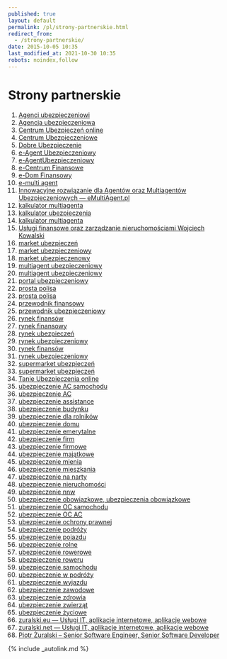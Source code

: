 ```yaml
---
published: true
layout: default
permalink: /pl/strony-partnerskie.html
redirect_from:
  - /strony-partnerskie/
date: 2015-10-05 10:35
last_modified_at: 2021-10-30 10:35
robots: noindex,follow
---
```


# Strony partnerskie

<ol>
<li><a title="Agenci ubezpieczeniowi" href="http://agenci-ubezpieczeniowi.pl" target="_blank" rel="external noopener" data-track="{&quot;params&quot;: {&quot;utm_campaign&quot;: &quot;cross-links&quot;}}">Agenci ubezpieczeniowi</a></li>
<li><a title="Agencja ubezpieczeniowa" href="http://agencja-ubezpieczeniowa.pl" target="_blank" rel="external noopener" data-track="{&quot;params&quot;: {&quot;utm_campaign&quot;: &quot;cross-links&quot;}}">Agencja ubezpieczeniowa</a></li>
<li><a title="Centrum Ubezpieczeń online" href="http://centrum-ubezpieczen-online.pl" target="_blank" rel="external noopener" data-track="{&quot;params&quot;: {&quot;utm_campaign&quot;: &quot;cross-links&quot;}}">Centrum Ubezpieczeń online</a></li>
<li><a title="Centrum Ubezpieczeniowe" href="http://centrum-ubezpieczeniowe.pl" target="_blank" rel="external noopener" data-track="{&quot;params&quot;: {&quot;utm_campaign&quot;: &quot;cross-links&quot;}}">Centrum Ubezpieczeniowe</a></li>
<li><a title="Dobre Ubezpieczenie" href="http://dobre-ubezpieczenie.com.pl" target="_blank" rel="external noopener" data-track="{&quot;params&quot;: {&quot;utm_campaign&quot;: &quot;cross-links&quot;}}">Dobre Ubezpieczenie</a></li>
<li><a title="e-Agent Ubezpieczeniowy" href="http://e-agent-ubezpieczeniowy.pl" target="_blank" rel="external noopener" data-track="{&quot;params&quot;: {&quot;utm_campaign&quot;: &quot;cross-links&quot;}}">e-Agent Ubezpieczeniowy</a></li>
<li><a title="e-AgentUbezpieczeniowy" href="http://e-agentubezpieczeniowy.pl" target="_blank" rel="external noopener" data-track="{&quot;params&quot;: {&quot;utm_campaign&quot;: &quot;cross-links&quot;}}">e-AgentUbezpieczeniowy</a></li>
<li><a title="e-Centrum Finansowe" href="http://e-centrum-finansowe.pl" target="_blank" rel="external noopener" data-track="{&quot;params&quot;: {&quot;utm_campaign&quot;: &quot;cross-links&quot;}}">e-Centrum Finansowe</a></li>
<li><a title="e-Dom Finansowy" href="http://e-dom-finansowy.pl" target="_blank" rel="external noopener" data-track="{&quot;params&quot;: {&quot;utm_campaign&quot;: &quot;cross-links&quot;}}">e-Dom Finansowy</a></li>
<li><a title="e-multi agent" href="http://e-multi-agent.pl" target="_blank" rel="external noopener" data-track="{&quot;params&quot;: {&quot;utm_campaign&quot;: &quot;cross-links&quot;}}">e-multi agent</a></li>
<li><a title="Innowacyjne rozwiązanie dla Agentów oraz Multiagentów Ubezpieczeniowych — eMultiAgent.pl" href="http://emultiagent.pl" target="_blank" rel="external noopener" data-track="{&quot;params&quot;: {&quot;utm_campaign&quot;: &quot;cross-links&quot;}}">Innowacyjne rozwiązanie dla Agentów oraz Multiagentów Ubezpieczeniowych — eMultiAgent.pl</a></li>
<li><a title="kalkulator multiagenta" href="http://kalkulator-multiagenta.pl" target="_blank" rel="external noopener" data-track="{&quot;params&quot;: {&quot;utm_campaign&quot;: &quot;cross-links&quot;}}">kalkulator multiagenta</a></li>
<li><a title="kalkulator ubezpieczenia" href="http://kalkulator-ubezpieczenia.pl" target="_blank" rel="external noopener" data-track="{&quot;params&quot;: {&quot;utm_campaign&quot;: &quot;cross-links&quot;}}">kalkulator ubezpieczenia</a></li>
<li><a title="kalkulator multiagenta" href="http://kalkulatormultiagenta.pl" target="_blank" rel="external noopener" data-track="{&quot;params&quot;: {&quot;utm_campaign&quot;: &quot;cross-links&quot;}}">kalkulator multiagenta</a></li>
<li><a title="Usługi finansowe oraz zarządzanie nieruchomościami Wojciech Kowalski" href="http://kowalski.expert" target="_blank" rel="external noopener" data-track="{&quot;params&quot;: {&quot;utm_campaign&quot;: &quot;cross-links&quot;}}">Usługi finansowe oraz zarządzanie nieruchomościami Wojciech Kowalski</a></li>
<li><a title="market ubezpieczeń" href="http://market-ubezpieczen.pl" target="_blank" rel="external noopener" data-track="{&quot;params&quot;: {&quot;utm_campaign&quot;: &quot;cross-links&quot;}}">market ubezpieczeń</a></li>
<li><a title="market ubezpieczeniowy" href="http://market-ubezpieczeniowy.pl" target="_blank" rel="external noopener" data-track="{&quot;params&quot;: {&quot;utm_campaign&quot;: &quot;cross-links&quot;}}">market ubezpieczeniowy</a></li>
<li><a title="market ubezpieczenowy" href="http://market-ubezpieczenowy.pl" target="_blank" rel="external noopener" data-track="{&quot;params&quot;: {&quot;utm_campaign&quot;: &quot;cross-links&quot;}}">market ubezpieczenowy</a></li>
<li><a title="multiagent ubezpieczeniowy" href="http://multiagent-ubezpieczeniowy.pl" target="_blank" rel="external noopener" data-track="{&quot;params&quot;: {&quot;utm_campaign&quot;: &quot;cross-links&quot;}}">multiagent ubezpieczeniowy</a></li>
<li><a title="multiagent ubezpieczeniowy" href="http://multiagentubezpieczeniowy.pl" target="_blank" rel="external noopener" data-track="{&quot;params&quot;: {&quot;utm_campaign&quot;: &quot;cross-links&quot;}}">multiagent ubezpieczeniowy</a></li>
<li><a title="portal ubezpieczeniowy" href="http://portal-ubezpieczeniowy.pl" target="_blank" rel="external noopener" data-track="{&quot;params&quot;: {&quot;utm_campaign&quot;: &quot;cross-links&quot;}}">portal ubezpieczeniowy</a></li>
<li><a title="prosta polisa" href="http://prosta-polisa.pl" target="_blank" rel="external noopener" data-track="{&quot;params&quot;: {&quot;utm_campaign&quot;: &quot;cross-links&quot;}}">prosta polisa</a></li>
<li><a title="prosta polisa" href="http://prostapolisa.pl" target="_blank" rel="external noopener" data-track="{&quot;params&quot;: {&quot;utm_campaign&quot;: &quot;cross-links&quot;}}">prosta polisa</a></li>
<li><a title="przewodnik finansowy" href="http://przewodnik-finansowy.pl" target="_blank" rel="external noopener" data-track="{&quot;params&quot;: {&quot;utm_campaign&quot;: &quot;cross-links&quot;}}">przewodnik finansowy</a></li>
<li><a title="przewodnik ubezpieczeniowy" href="http://przewodnik-ubezpieczeniowy.pl" target="_blank" rel="external noopener" data-track="{&quot;params&quot;: {&quot;utm_campaign&quot;: &quot;cross-links&quot;}}">przewodnik ubezpieczeniowy</a></li>
<li><a title="rynek finansów" href="http://rynek-finansow.pl" target="_blank" rel="external noopener" data-track="{&quot;params&quot;: {&quot;utm_campaign&quot;: &quot;cross-links&quot;}}">rynek finansów</a></li>
<li><a title="rynek finansowy" href="http://rynek-finansowy.pl" target="_blank" rel="external noopener" data-track="{&quot;params&quot;: {&quot;utm_campaign&quot;: &quot;cross-links&quot;}}">rynek finansowy</a></li>
<li><a title="rynek ubezpieczeń" href="http://rynek-ubezpieczen.pl" target="_blank" rel="external noopener" data-track="{&quot;params&quot;: {&quot;utm_campaign&quot;: &quot;cross-links&quot;}}">rynek ubezpieczeń</a></li>
<li><a title="rynek ubezpieczeniowy" href="http://rynek-ubezpieczeniowy.pl" target="_blank" rel="external noopener" data-track="{&quot;params&quot;: {&quot;utm_campaign&quot;: &quot;cross-links&quot;}}">rynek ubezpieczeniowy</a></li>
<li><a title="rynek finansów" href="http://rynekfinansow.pl" target="_blank" rel="external noopener" data-track="{&quot;params&quot;: {&quot;utm_campaign&quot;: &quot;cross-links&quot;}}">rynek finansów</a></li>
<li><a title="rynek ubezpieczeniowy" href="http://rynekubezpieczeniowy.pl" target="_blank" rel="external noopener" data-track="{&quot;params&quot;: {&quot;utm_campaign&quot;: &quot;cross-links&quot;}}">rynek ubezpieczeniowy</a></li>
<li><a title="supermarket ubezpieczeń" href="http://supermarket-ubezpieczen.pl" target="_blank" rel="external noopener" data-track="{&quot;params&quot;: {&quot;utm_campaign&quot;: &quot;cross-links&quot;}}">supermarket ubezpieczeń</a></li>
<li><a title="supermarket ubezpieczeń" href="http://supermarketubezpieczen.pl" target="_blank" rel="external noopener" data-track="{&quot;params&quot;: {&quot;utm_campaign&quot;: &quot;cross-links&quot;}}">supermarket ubezpieczeń</a></li>
<li><a title="Tanie Ubezpieczenia online" href="http://tanie-ubezpieczenia-online.pl" target="_blank" rel="external noopener" data-track="{&quot;params&quot;: {&quot;utm_campaign&quot;: &quot;cross-links&quot;}}">Tanie Ubezpieczenia online</a></li>
<li><a title="ubezpieczenie AC samochodu" href="http://ubezpieczenie-ac-samochodu.pl" target="_blank" rel="external noopener" data-track="{&quot;params&quot;: {&quot;utm_campaign&quot;: &quot;cross-links&quot;}}">ubezpieczenie <abbr title="AutoCasco">AC</abbr> samochodu</a></li>
<li><a title="ubezpieczenie AC" href="http://ubezpieczenie-ac.pl" target="_blank" rel="external noopener" data-track="{&quot;params&quot;: {&quot;utm_campaign&quot;: &quot;cross-links&quot;}}">ubezpieczenie <abbr title="AutoCasco">AC</abbr></a></li>
<li><a title="ubezpieczenie assistance" href="http://ubezpieczenie-assistance.pl" target="_blank" rel="external noopener" data-track="{&quot;params&quot;: {&quot;utm_campaign&quot;: &quot;cross-links&quot;}}">ubezpieczenie assistance</a></li>
<li><a title="ubezpieczenie budynku" href="http://ubezpieczenie-budynku.pl" target="_blank" rel="external noopener" data-track="{&quot;params&quot;: {&quot;utm_campaign&quot;: &quot;cross-links&quot;}}">ubezpieczenie budynku</a></li>
<li><a title="ubezpieczenie dla rolników" href="http://ubezpieczenie-dla-rolnikow.pl" target="_blank" rel="external noopener" data-track="{&quot;params&quot;: {&quot;utm_campaign&quot;: &quot;cross-links&quot;}}">ubezpieczenie dla rolników</a></li>
<li><a title="ubezpieczenie domu" href="http://ubezpieczenie-domu.pl" target="_blank" rel="external noopener" data-track="{&quot;params&quot;: {&quot;utm_campaign&quot;: &quot;cross-links&quot;}}">ubezpieczenie domu</a></li>
<li><a title="ubezpieczenie emerytalne" href="http://ubezpieczenie-emerytalne.pl" target="_blank" rel="external noopener" data-track="{&quot;params&quot;: {&quot;utm_campaign&quot;: &quot;cross-links&quot;}}">ubezpieczenie emerytalne</a></li>
<li><a title="ubezpieczenie firm" href="http://ubezpieczenie-firm.pl" target="_blank" rel="external noopener" data-track="{&quot;params&quot;: {&quot;utm_campaign&quot;: &quot;cross-links&quot;}}">ubezpieczenie firm</a></li>
<li><a title="ubezpieczenie firmowe" href="http://ubezpieczenie-firmowe.pl" target="_blank" rel="external noopener" data-track="{&quot;params&quot;: {&quot;utm_campaign&quot;: &quot;cross-links&quot;}}">ubezpieczenie firmowe</a></li>
<li><a title="ubezpieczenie majątkowe" href="http://ubezpieczenie-majatkowe.pl" target="_blank" rel="external noopener" data-track="{&quot;params&quot;: {&quot;utm_campaign&quot;: &quot;cross-links&quot;}}">ubezpieczenie majątkowe</a></li>
<li><a title="ubezpieczenie mienia" href="http://ubezpieczenie-mienia.pl" target="_blank" rel="external noopener" data-track="{&quot;params&quot;: {&quot;utm_campaign&quot;: &quot;cross-links&quot;}}">ubezpieczenie mienia</a></li>
<li><a title="ubezpieczenie mieszkania" href="http://ubezpieczenie-mieszkania.pl" target="_blank" rel="external noopener" data-track="{&quot;params&quot;: {&quot;utm_campaign&quot;: &quot;cross-links&quot;}}">ubezpieczenie mieszkania</a></li>
<li><a title="ubezpieczenie na narty" href="http://ubezpieczenie-na-narty.pl" target="_blank" rel="external noopener" data-track="{&quot;params&quot;: {&quot;utm_campaign&quot;: &quot;cross-links&quot;}}">ubezpieczenie na narty</a></li>
<li><a title="ubezpieczenie nieruchomości" href="http://ubezpieczenie-nieruchomosci.pl" target="_blank" rel="external noopener" data-track="{&quot;params&quot;: {&quot;utm_campaign&quot;: &quot;cross-links&quot;}}">ubezpieczenie nieruchomości</a></li>
<li><a title="ubezpieczenie nnw" href="http://ubezpieczenie-nnw.pl" target="_blank" rel="external noopener" data-track="{&quot;params&quot;: {&quot;utm_campaign&quot;: &quot;cross-links&quot;}}">ubezpieczenie <abbr title="od następstw nieszczęśliwych wypadków">nnw</abbr></a></li>
<li><a title="ubezpieczenie obowiązkowe, ubezpieczenia obowiązkowe" href="http://ubezpieczenie-obowiazkowe.pl" target="_blank" rel="external noopener" data-track="{&quot;params&quot;: {&quot;utm_campaign&quot;: &quot;cross-links&quot;}}">ubezpieczenie obowiązkowe, ubezpieczenia obowiązkowe</a></li>
<li><a title="ubezpieczenie OC samochodu" href="http://ubezpieczenie-oc-samochodu.pl" target="_blank" rel="external noopener" data-track="{&quot;params&quot;: {&quot;utm_campaign&quot;: &quot;cross-links&quot;}}">ubezpieczenie <abbr title="odpowiedzialności cywilnej">OC</abbr> samochodu</a></li>
<li><a title="ubezpieczenie OC AC" href="http://ubezpieczenie-ocac.pl" target="_blank" rel="external noopener" data-track="{&quot;params&quot;: {&quot;utm_campaign&quot;: &quot;cross-links&quot;}}">ubezpieczenie <abbr title="odpowiedzialności cywilnej">OC</abbr> <abbr title="AutoCasco">AC</abbr></a></li>
<li><a title="ubezpieczenie ochrony prawnej" href="http://ubezpieczenie-ochrony-prawnej.pl" target="_blank" rel="external noopener" data-track="{&quot;params&quot;: {&quot;utm_campaign&quot;: &quot;cross-links&quot;}}">ubezpieczenie ochrony prawnej</a></li>
<li><a title="ubezpieczenie podróży" href="http://ubezpieczenie-podrozy.pl" target="_blank" rel="external noopener" data-track="{&quot;params&quot;: {&quot;utm_campaign&quot;: &quot;cross-links&quot;}}">ubezpieczenie podróży</a></li>
<li><a title="ubezpieczenie pojazdu" href="http://ubezpieczenie-pojazdu.pl" target="_blank" rel="external noopener" data-track="{&quot;params&quot;: {&quot;utm_campaign&quot;: &quot;cross-links&quot;}}">ubezpieczenie pojazdu</a></li>
<li><a title="ubezpieczenie rolne" href="http://ubezpieczenie-rolne.pl" target="_blank" rel="external noopener" data-track="{&quot;params&quot;: {&quot;utm_campaign&quot;: &quot;cross-links&quot;}}">ubezpieczenie rolne</a></li>
<li><a title="ubezpieczenie rowerowe" href="http://ubezpieczenie-rowerowe.pl" target="_blank" rel="external noopener" data-track="{&quot;params&quot;: {&quot;utm_campaign&quot;: &quot;cross-links&quot;}}">ubezpieczenie rowerowe</a></li>
<li><a title="ubezpieczenie roweru" href="http://ubezpieczenie-roweru.pl" target="_blank" rel="external noopener" data-track="{&quot;params&quot;: {&quot;utm_campaign&quot;: &quot;cross-links&quot;}}">ubezpieczenie roweru</a></li>
<li><a title="ubezpieczenie samochodu" href="http://ubezpieczenie-samochodu.pl" target="_blank" rel="external noopener" data-track="{&quot;params&quot;: {&quot;utm_campaign&quot;: &quot;cross-links&quot;}}">ubezpieczenie samochodu</a></li>
<li><a title="ubezpieczenie w podróży" href="http://ubezpieczenie-w-podrozy.pl" target="_blank" rel="external noopener" data-track="{&quot;params&quot;: {&quot;utm_campaign&quot;: &quot;cross-links&quot;}}">ubezpieczenie w podróży</a></li>
<li><a title="ubezpieczenie wyjazdu" href="http://ubezpieczenie-wyjazdu.pl" target="_blank" rel="external noopener" data-track="{&quot;params&quot;: {&quot;utm_campaign&quot;: &quot;cross-links&quot;}}">ubezpieczenie wyjazdu</a></li>
<li><a title="ubezpieczenie zawodowe" href="http://ubezpieczenie-zawodowe.pl" target="_blank" rel="external noopener" data-track="{&quot;params&quot;: {&quot;utm_campaign&quot;: &quot;cross-links&quot;}}">ubezpieczenie zawodowe</a></li>
<li><a title="ubezpieczenie zdrowia" href="http://ubezpieczenie-zdrowia.pl" target="_blank" rel="external noopener" data-track="{&quot;params&quot;: {&quot;utm_campaign&quot;: &quot;cross-links&quot;}}">ubezpieczenie zdrowia</a></li>
<li><a title="ubezpieczenie zwierząt" href="http://ubezpieczenie-zwierzat.pl" target="_blank" rel="external noopener" data-track="{&quot;params&quot;: {&quot;utm_campaign&quot;: &quot;cross-links&quot;}}">ubezpieczenie zwierząt</a></li>
<li><a title="ubezpieczenie życiowe" href="http://ubezpieczenie-zyciowe.pl" target="_blank" rel="external noopener" data-track="{&quot;params&quot;: {&quot;utm_campaign&quot;: &quot;cross-links&quot;}}">ubezpieczenie życiowe</a></li>
<li><a title="zuralski.eu — Usługi IT, aplikacje internetowe, aplikacje webowe" href="http://zuralski.eu" target="_blank" rel="external noopener" data-track="{&quot;params&quot;: {&quot;utm_campaign&quot;: &quot;cross-links&quot;}}">zuralski.eu — Usługi IT, aplikacje internetowe, aplikacje webowe</a></li>
<li><a title="zuralski.net — Usługi IT, aplikacje internetowe, aplikacje webowe" href="http://zuralski.net" target="_blank" rel="external noopener" data-track="{&quot;params&quot;: {&quot;utm_campaign&quot;: &quot;cross-links&quot;}}">zuralski.net — Usługi IT, aplikacje internetowe, aplikacje webowe</a></li>
<li><a title="Piotr Żuralski – Senior Software Engineer, Senior Software Developer" href="http://piotr.zuralski.net" target="_blank" rel="external noopener" data-track="{&quot;params&quot;: {&quot;utm_campaign&quot;: &quot;cross-links&quot;}}">Piotr Żuralski – Senior Software Engineer, Senior Software Developer</a></li>
</ol>

{% include _autolink.md %}
